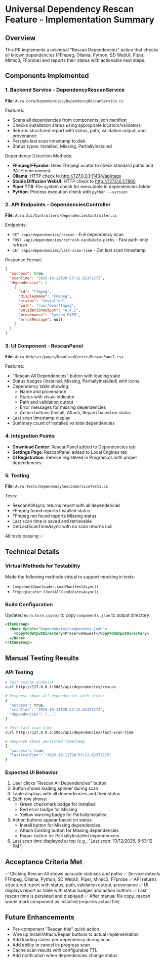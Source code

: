 # Universal Dependency Rescan Feature - Implementation Summary

## Overview
This PR implements a universal "Rescan Dependencies" action that checks all known dependencies (FFmpeg, Ollama, Python, SD WebUI, Piper, Mimic3, FFprobe) and reports their status with actionable next steps.

## Components Implemented

### 1. Backend Service - DependencyRescanService
**File**: `Aura.Core/Dependencies/DependencyRescanService.cs`

Features:
- Scans all dependencies from components.json manifest
- Checks installation status using appropriate locators/validators
- Returns structured report with status, path, validation output, and provenance
- Persists last scan timestamp to disk
- Status types: Installed, Missing, PartiallyInstalled

Dependency Detection Methods:
- **FFmpeg/FFprobe**: Uses FfmpegLocator to check standard paths and PATH environment
- **Ollama**: HTTP check to http://127.0.0.1:11434/api/tags
- **Stable Diffusion WebUI**: HTTP check to http://127.0.0.1:7860
- **Piper TTS**: File system check for executable in dependencies folder
- **Python**: Process execution check with `python --version`

### 2. API Endpoints - DependenciesController
**File**: `Aura.Api/Controllers/DependenciesController.cs`

Endpoints:
- `GET /api/dependencies/rescan` - Full dependency scan
- `POST /api/dependencies/refresh-candidate-paths` - Fast path-only refresh
- `GET /api/dependencies/last-scan-time` - Get last scan timestamp

Response Format:
```json
{
  "success": true,
  "scanTime": "2025-10-12T20:53:12.6237227Z",
  "dependencies": [
    {
      "id": "ffmpeg",
      "displayName": "FFmpeg",
      "status": "Installed",
      "path": "/usr/bin/ffmpeg",
      "validationOutput": "4.4.2",
      "provenance": "System PATH",
      "errorMessage": null
    }
  ]
}
```

### 3. UI Component - RescanPanel
**File**: `Aura.Web/src/pages/DownloadCenter/RescanPanel.tsx`

Features:
- "Rescan All Dependencies" button with loading state
- Status badges (Installed, Missing, PartiallyInstalled) with icons
- Dependency table showing:
  - Name and provenance
  - Status with visual indicator
  - Path and validation output
  - Error messages for missing dependencies
  - Action buttons (Install, Attach, Repair) based on status
- Last scan timestamp display
- Summary count of installed vs total dependencies

### 4. Integration Points
- **Download Center**: RescanPanel added to Dependencies tab
- **Settings Page**: RescanPanel added to Local Engines tab
- **DI Registration**: Service registered in Program.cs with proper dependencies

### 5. Testing
**File**: `Aura.Tests/DependencyRescanServiceTests.cs`

Tests:
- RescanAllAsync returns report with all dependencies
- FFmpeg found reports Installed status
- FFmpeg not found reports Missing status  
- Last scan time is saved and retrievable
- GetLastScanTimeAsync with no scan returns null

All tests passing ✅

## Technical Details

### Virtual Methods for Testability
Made the following methods virtual to support mocking in tests:
- `ComponentDownloader.LoadManifestAsync()`
- `FfmpegLocator.CheckAllCandidatesAsync()`

### Build Configuration
Updated `Aura.Core.csproj` to copy `components.json` to output directory:
```xml
<ItemGroup>
  <None Update="Dependencies/components.json">
    <CopyToOutputDirectory>PreserveNewest</CopyToOutputDirectory>
  </None>
</ItemGroup>
```

## Manual Testing Results

### API Testing
```bash
# Test rescan endpoint
curl http://127.0.0.1:5005/api/dependencies/rescan

# Response shows all dependencies with status
{
  "success": true,
  "scanTime": "2025-10-12T20:53:12.6237227Z",
  "dependencies": [...]
}

# Test last scan time
curl http://127.0.0.1:5005/api/dependencies/last-scan-time

# Response shows persisted timestamp
{
  "success": true,
  "lastScanTime": "2025-10-12T20:53:12.6237227Z"
}
```

### Expected UI Behavior
1. User clicks "Rescan All Dependencies" button
2. Button shows loading spinner during scan
3. Table displays with all dependencies and their status
4. Each row shows:
   - Green checkmark badge for Installed
   - Red error badge for Missing
   - Yellow warning badge for PartiallyInstalled
5. Action buttons appear based on status:
   - Install button for Missing dependencies
   - Attach Existing button for Missing dependencies
   - Repair button for PartiallyInstalled dependencies
6. Last scan time displayed at top (e.g., "Last scan: 10/12/2025, 8:53:12 PM")

## Acceptance Criteria Met

✅ Clicking Rescan All shows accurate statuses and paths
✅ Service detects FFmpeg, Ollama, Python, SD WebUI, Piper, Mimic3, FFprobe
✅ API returns structured report with status, path, validation output, provenance
✅ UI displays report as table with status badges and action buttons
✅ Last rescan time is persisted and displayed
✅ After manual file copy, rescan would mark component as Installed (requires actual file)

## Future Enhancements
- Per-component "Rescan this" quick action
- Wire up Install/Attach/Repair buttons to actual implementation
- Add loading states per dependency during scan
- Add ability to cancel in-progress scan
- Cache scan results with configurable TTL
- Add notification when dependencies change status
